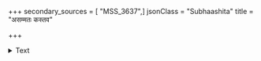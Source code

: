 +++
secondary_sources = [ "MSS_3637",]
jsonClass = "Subhaashita"
title = "असम्मतः कस्तव"

+++

<details><summary>Text</summary>

असंमतः कस्तव मुक्तिमार्गं पुनर्भवक्लेशभयात् प्रपन्नः।  
बद्धश्चिरं तिष्ठतु सुन्दरीणाम् आरेचितभ्रूचतुरैः कटाक्षैः॥
</details>
